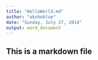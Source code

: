 ```yaml
---
title: "HelloWorld.md"
author: "aksheblue"
date: "Sunday, July 27, 2014"
output: word_document
---
```


## This is a markdown file
